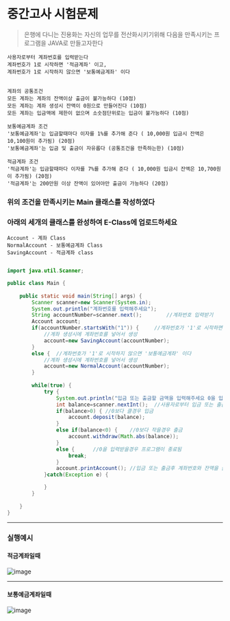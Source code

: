 # 중간고사 시험문제

> 은행에 다니는 진용화는 자신의 업무를 전산화시키기위해 다음을 만족시키는 프로그램을 JAVA로 만들고자한다

```
사용자로부터 계좌번호를 입력받는다 
계좌번호가 1로 시작하면 '적금계좌' 이고,
계좌번호가 1로 시작하지 않으면 '보통예금계좌' 이다


계좌의 공통조건
모든 계좌는 계좌의 잔액이상 출금이 불가능하다 (10점)
모든 계좌는 계좌 생성시 잔액이 0원으로 만들어진다 (10점)
모든 계좌는 입금액에 제한이 없으며 소숫점단위로는 입금이 불가능하다 (10점)

보통예금계좌 조건
'보통예금계좌'는 입금할때마다 이자를 1%를 추가해 준다 ( 10,000원 입금시 잔액은 10,100원이 추가됨) (20점)
'보통예금계좌'는 입금 및 출금이 자유롭다 (공통조건을 만족하는한) (10점)

적금계좌 조건
'적금계좌'는 입금할때마다 이자를 7%를 추가해 준다 ( 10,000원 입금시 잔액은 10,700원이 추가됨) (20점)
'적금계좌'는 200만원 이상 잔액이 있어야만 출금이 가능하다 (20점)
```

### 위의 조건을 만족시키는 Main 클래스를 작성하였다
### 아래의 세개의 클래스를 완성하여 E-Class에 업로드하세요
```
Account - 계좌 Class
NormalAccount - 보통예금계좌 Class
SavingAccount - 적금계좌 class
```


``` java

import java.util.Scanner;

public class Main {
	
	public static void main(String[] args) {
		Scanner scanner=new Scanner(System.in);
		System.out.println("계좌번호를 입력해주세요");
		String accountNumber=scanner.next();		//계좌번호 입력받기
		Account account;
		if(accountNumber.startsWith("1")) {		//계좌번호가 '1'로 시작하면 적금계좌
			//계좌 생성시에 계좌번호를 넣어서 생성
			account=new SavingAccount(accountNumber);	
		}
		else {	//계좌번호가 '1'로 시작하지 않으면 '보통예금계좌' 이다
			//계좌 생성시에 계좌번호를 넣어서 생성
			account=new NormalAccount(accountNumber); 
		}
		
		while(true) {
			try {
				System.out.println("입금 또는 출금할 금액을 입력해주세요 0을 입력하면 프로그램이 종료됩니다");
				int balance=scanner.nextInt();	//사용자로부터 입금 또는 출금액 입력받기
				if(balance>0) {	//0보다 클경우 입금
					account.deposit(balance);
				}
				else if(balance<0) {	//0보다 작을경우 출금
					account.withdraw(Math.abs(balance));
				}
				else {		//0을 입력받을경우 프로그램이 종료됨
					break;
				}
				account.printAccount();	//입금 또는 출금후 계좌번호와 잔액을 출력
			}catch(Exception e) {

			}
		}
		
	}
}
```
--- 

### 실행예시
#### 적금계좌일때
![image](https://user-images.githubusercontent.com/21700482/164146268-6c39ecde-89cd-4b9b-8dc1-b0392c99f7d1.png)

---

#### 보통예금계좌일때
![image](https://user-images.githubusercontent.com/21700482/164146157-29dd5c84-3799-440f-84f5-158f8abfacbd.png)

